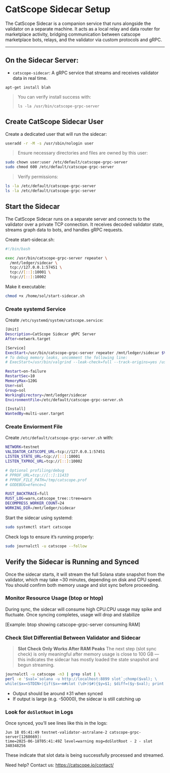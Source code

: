 # CatScope Sidecar Setup

The CatScope Sidecar is a companion service that runs alongside the validator on a separate machine. It acts as a local relay and data router for marketplace activity, bridging communication between catscope marketplace bots, relays, and the validator via custom protocols and gRPC.

---------


## On the **Sidecar Server**:
- `catscope-sidecar`: A gRPC service that streams and receives validator data in real time.

```cli
apt-get install blah
```
> You can verify install success with:
> ```cli
> ls -la /usr/bin/catscope-grpc-server
> ```


## Create CatScope Sidecar User

Create a dedicated user that will run the sidecar:

```bash
useradd -r -M -s /usr/sbin/nologin user
```
> Ensure necessary directories and files are owned by this user:

```bash 
sudo chown user:user /etc/default/catscope-grpc-server
sudo chmod 600 /etc/default/catscope-grpc-server

```
> Verify permissions:
```bash
ls -la /etc/default/catscope-grpc-server
ls -la /etc/default/catscope-grpc-server
```


## Start the Sidecar
The CatScope Sidecar runs on a separate server and connects to the validator over a private TCP connection. It receives decoded validator state, streams graph data to bots, and handles gRPC requests.

Create start-sidecar.sh:
```bash
#!/bin/bash

exec /usr/bin/catscope-grpc-server repeater \
  /mnt/ledger/sidecar \
  tcp://127.0.0.1:57451 \
  tcp://[::]:10001 \
  tcp://[::]:10002
```
Make it executable:

```bash
chmod +x /home/sol/start-sidecar.sh
```
### Create systemd Service


Create `/etc/systemd/system/catscope.service`:
```bash
[Unit]
Description=CatScope Sidecar gRPC Server
After=network.target

[Service]
ExecStart=/usr/bin/catscope-grpc-server repeater /mnt/ledger/sidecar $VALIDATOR_CATSCOPE_URL $LISTEN_STATE_URL $LISTEN_TXPROC_URL
# To debug memory leaks, uncomment the following line:
# ExecStart=/usr/bin/valgrind --leak-check=full --track-origins=yes /usr/bin/catscope-grpc-server repeater /mnt/ledger/sidecar $VALIDATOR_CATSCOPE_URL $LISTEN_STATE_URL $LISTEN_TXPROC_URL

Restart=on-failure
RestartSec=10
MemoryMax=120G
User=sol
Group=sol
WorkingDirectory=/mnt/ledger/sidecar
EnvironmentFile=/etc/default/catscope-grpc-server.sh

[Install]
WantedBy=multi-user.target
```
### Create Enviorment File
Create `/etc/default/catscope-grpc-server.sh` with:

```bash
NETWORK=testnet
VALIDATOR_CATSCOPE_URL=tcp://127.0.0.1:57451
LISTEN_STATE_URL=tcp://[::]:10001
LISTEN_TXPROC_URL=tcp://[::]:10002

# Optional profiling/debug
# PPROF_URL=tcp://[::]:11433
# PPROF_FILE_PATH=/tmp/catscope.prof
# GODEBUG=efence=1

RUST_BACKTRACE=full
RUST_LOG=warn,catscope_tree::tree=warn
DECOMPRESS_WORKER_COUNT=24
WORKING_DIR=/mnt/ledger/sidecar
```

Start the sidecar using systemd:
```bash
sudo systemctl start catscope
```

Check logs to ensure it’s running properly:

```bash
sudo journalctl -u catscope --follow
```
## Verify the Sidecar is Running and Synced

Once the sidecar starts, it will stream the full Solana state snapshot from the validator, which may take ~30 minutes, depending on disk and CPU speed. You should confirm both memory usage and slot sync before proceeding.

###  Monitor Resource Usage (btop or htop)
During sync, the sidecar will consume high CPU.CPU usage may spike and fluctuate. Once syncing completes, usage will drop and stabilize

[Example: btop showing catscope-grpc-server consuming RAM]

###  Check Slot Differential Between Validator and Sidecar
> **Slot Check Only Works After RAM Peaks**
> The next step (slot sync check) is only meaningful after memory usage is close to 100 GB — this indicates the sidecar has mostly loaded the state snapshot and begun streaming.

```bash
journalctl -u catscope -n3 | grep slot | \
perl -e '$val=`solana -u http://localhost:8899 slot`;chomp($val); \
while($x=<STDIN>){if($x=~m#slot (\d+)$#){$y=$1; $diff=($y-$val); print "$diff\n"; exit 0;}}'
```
* Output should be around ±31 when synced
* If output is large (e.g. -50000), the sidecar is still catching up

### Look for `doSlotRoot` in Logs

Once synced, you’ll see lines like this in the logs:
```log
Jun 18 05:41:49 testnet-validator-astralane-2 catscope-grpc-server[1268669]: 
time=2025-06-18T05:41:49Z level=warning msg=doSlotRoot - 2 - slot 340348256
```
These indicate that slot data is being successfully processed and streamed.

Need help? Contact us:
https://catscope.io/contact/
